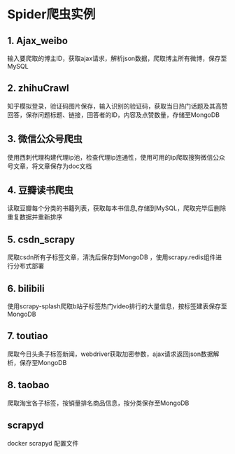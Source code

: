 # Spider爬虫实例

## 1. Ajax_weibo 	
输入要爬取的博主ID，获取ajax请求，解析json数据，爬取博主所有微博，保存至MySQL 	

## 2. zhihuCrawl 	
知乎模拟登录，验证码图片保存，输入识别的验证码，获取当日热门话题及其高赞回答，保存问题标题、链接，回答者的ID，内容及点赞数量，存储至MongoDB

## 3. 微信公众号爬虫 
使用西刺代理构建代理ip池，检查代理ip连通性，使用可用的ip爬取搜狗微信公众号文章，将文章保存为doc文档

## 4. 豆瓣读书爬虫 	
读取豆瓣每个分类的书籍列表，获取每本书信息,存储到MySQL，爬取完毕后删除重复数据并重新排序

## 5. csdn_scrapy 	
爬取csdn所有子标签文章，清洗后保存到MongoDB ，使用scrapy.redis组件进行分布式部署

## 6. bilibili 	
使用scrapy-splash爬取b站子标签热门video排行的大量信息，按标签建表保存至MongoDB 		

## 7. toutiao 	
爬取今日头条子标签新闻，webdriver获取加密参数，ajax请求返回json数据解析，保存至MongoDB

## 8. taobao
爬取淘宝各子标签，按销量排名商品信息，按分类保存至MongoDB

## scrapyd 	
docker scrapyd 配置文件 	
